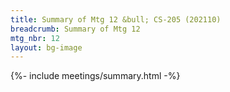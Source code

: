 ```yaml
---
title: Summary of Mtg 12 &bull; CS-205 (202110)
breadcrumb: Summary of Mtg 12
mtg_nbr: 12
layout: bg-image
---
```

 
{%- include meetings/summary.html -%}
